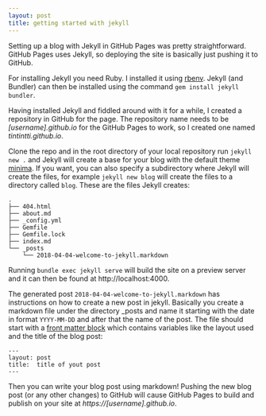 ```yaml
---
layout: post
title: getting started with jekyll
---
```

Setting up a blog with Jekyll in GitHub Pages was pretty straightforward. GitHub Pages uses Jekyll, so deploying the site is basically just pushing it to GitHub.

For installing Jekyll you need Ruby. I installed it using [rbenv](https://github.com/rbenv/rbenv). Jekyll (and Bundler) can then be installed using the command `gem install jekyll bundler`.

Having installed Jekyll and fiddled around with it for a while, I created a repository in GitHub for the page. The repository name needs to be *[username].github.io* for the GitHub Pages to work, so I created one named *tintintti.github.io*.

Clone the repo and in the root directory of your local repository run `jekyll new .` and Jekyll will create a base for your blog with the default theme [minima](https://github.com/jekyll/minima). If you want, you can also specify a subdirectory where Jekyll will create the files, for example `jekyll new blog` will create the files to a directory called `blog`. These are the files Jekyll creates:
```
.
├── 404.html
├── about.md
├── _config.yml
├── Gemfile
├── Gemfile.lock
├── index.md
└── _posts
    └── 2018-04-04-welcome-to-jekyll.markdown
```
Running `bundle exec jekyll serve` will build the site on a preview server and it can then be found at http://localhost:4000.

The generated post `2018-04-04-welcome-to-jekyll.markdown` has instructions on how to create a new post in jekyll. Basically you create a markdown file under the directory \_posts and name it starting with the date in format `YYYY-MM-DD` and after that the name of the post. The file should start with a [front matter block](https://jekyllrb.com/docs/frontmatter/) which contains variables like the layout used and the title of the blog post:
```
---
layout: post
title:  title of yout post
---
```
Then you can write your blog post using markdown! Pushing the new blog post (or any other changes) to GitHub will cause GitHub Pages to build and publish on your site at *https://[username].github.io*.
